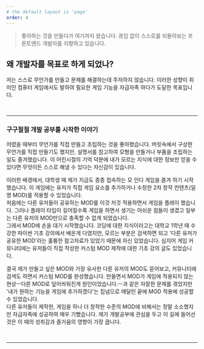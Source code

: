 ```yaml
---
# the default layout is 'page'
order: 4
---
```


> 좋아하는 것을 만들다가 여기까지 왔습니다. 끊임 없이 스스로를 되돌아보는 프론트엔드 개발자를 지향하고 있습니다.

## 왜 개발자를 목표로 하게 되었나?

저는 스스로 무언가를 만들고 문제를 해결하는데 주저하지 않습니다. 이러한 성향이 취미인 컴퓨터 게임에서도 발하여 필요한 게임 기능을 자급자족 하다가 도달한 목표입니다.

<br>

---

### 구구절절 개발 공부를 시작한 이야기

어렸을 때부터 무언가를 직접 만들고 조립하는 것을 좋아했습니다. 머릿속에서 구상한 무언가를 직접 만들기도 했지만, 설명서를 참고하여 모형을 만들거나 부품을 조립하는 일도 즐겨했습니다. 이 어린시절의 기억 덕분에 내가 모르는 지식에 대한 정보만 얻을 수 있다면 무엇이든 스스로 해낼 수 있다는 자신감이 있습니다.

이러한 배경에서, 대학생 때 제가 지금도 종종 접속하는 모 인디 게임을 즐겨 하기 시작했습니다. 이 게임에는 유저가 직접 게임 요소를 추가하거나 수정한 2차 창작 컨텐츠(일명 MOD)를 적용할 수 있었습니다.  
처음에는 다른 유저들이 공유하는 MOD를 이것 저것 적용하면서 게임을 플레이 했습니다. 그러나 플레이 타임이 길어질수록 게임을 하면서 생기는 아쉬운 점들이 생겼고 일부는 다른 유저의 MOD만으로 충족할 수 없게 되었습니다.  
그래서 MOD에 손을 대기 시작했습니다. 코딩에 대한 지식이라고는 대학교 1학년 때 수강한 파이썬 기초 강의에서 배운게 다였지만, 모르는 부분은 검색하면 되고 '다른 유저가 공유한 MOD'라는 훌륭한 참고자료가 있었기 때문에 자신 있었습니다. 심지어 게임 커뮤니티에는 유저들이 직접 작성한 커스텀 MOD 제작에 대한 기초 강의 글도 있었습니다.

결국 제가 만들고 싶은 MOD와 가장 유사한 다른 유저의 MOD도 뜯어보고, 커뮤니티에 검색도 하면서 커스텀 MOD를 완성했습니다. 만들면서 MOD가 게임에 적용되지 않는 현상ㅡ다른 MOD로 덮어씌워진게 원인이었습니다.ㅡ과 같은 자잘한 문제를 겪었지만 '내가 원하는 기능을 게임에 추가하겠다'는 집념으로 매달린 끝에 MOD 적용에 성공할 수 있었습니다.  
다른 유저들이 제작한, 게임을 하나 더 창작한 수준의 MOD에 비해서는 정말 소소했지만 자급자족에 성공하여 매우 기뻤습니다. 제가 개발공부에 관심을 두고 이 길에 들어선 것은 이 때의 성취감과 즐거움의 영향이 가장 큽니다.

<br>

---
